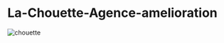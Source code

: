 # La-Chouette-Agence-amelioration

![chouette](https://github.com/Souleymane7800/La-Chouette-Agence-amelioration/assets/94050676/55466a34-5cb8-4357-9d9e-25a53a017ae2)
